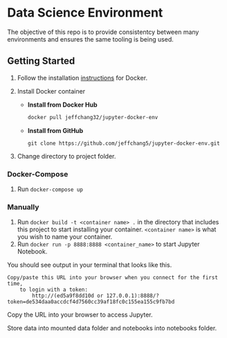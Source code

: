 # Data Science Environment

The objective of this repo is to provide consistentcy between many environments and ensures the same tooling is being used.

## Getting Started

1. Follow the installation [instructions](https://www.docker.com/get-started) for Docker.

2. Install Docker container

   * **Install from Docker Hub**

     ```bash
     docker pull jeffchang32/jupyter-docker-env
     ```

   * **Install from GitHub**

     ```git clone https://github.com/jeffchang5/jupyter-docker-env.git```

3. Change directory to project folder.

### Docker-Compose

1. Run `docker-compose up`

### Manually

1. Run `docker build -t <container name> .` in the directory that includes this project to start installing your container. `<container name>` is what you wish to name your container.
2. Run `docker run -p 8888:8888 <container_name>` to start Jupyter Notebook.

You should see output in your terminal that looks like this.

```
Copy/paste this URL into your browser when you connect for the first time,
    to login with a token:
        http://(ed5a9f8dd10d or 127.0.0.1):8888/?token=de534daa0accdcf4d7560cc39af18fc0c155ea155c9fb7bd

```

Copy the URL into your browser to access Jupyter.

Store data into mounted data folder and notebooks into notebooks folder.